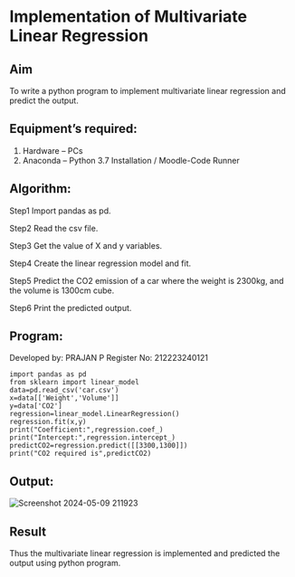 # Implementation of Multivariate Linear Regression
## Aim
To write a python program to implement multivariate linear regression and predict the output.
## Equipment’s required:
1.	Hardware – PCs
2.	Anaconda – Python 3.7 Installation / Moodle-Code Runner
## Algorithm:
Step1
Import pandas as pd.

Step2
Read the csv file.

Step3
Get the value of X and y variables.

Step4
Create the linear regression model and fit.

Step5
Predict the CO2 emission of a car where the weight is 2300kg, and the volume is 1300cm cube.

Step6
Print the predicted output.
## Program:
Developed by: PRAJAN P
Register No: 212223240121
```
import pandas as pd
from sklearn import linear_model
data=pd.read_csv('car.csv')
x=data[['Weight','Volume']]
y=data['CO2']
regression=linear_model.LinearRegression()
regression.fit(x,y)
print("Coefficient:",regression.coef_)
print("Intercept:",regression.intercept_)
predictCO2=regression.predict([[3300,1300]])
print("CO2 required is",predictCO2)
```
## Output:
![Screenshot 2024-05-09 211923](https://github.com/PRAJAN-23013995/Multivariate-Linear-Regression/assets/150313345/596b5c25-ca57-4516-9f06-43ab33751a5a)

## Result
Thus the multivariate linear regression is implemented and predicted the output using python program.
